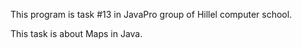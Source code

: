 This program is task #13 in JavaPro group of Hillel computer school.

This task is about Maps in Java.